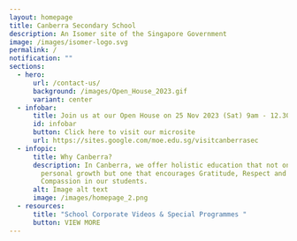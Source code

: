 ```yaml
---
layout: homepage
title: Canberra Secondary School
description: An Isomer site of the Singapore Government
image: /images/isomer-logo.svg
permalink: /
notification: ""
sections:
  - hero:
      url: /contact-us/
      background: /images/Open_House_2023.gif
      variant: center
  - infobar:
      title: Join us at our Open House on 25 Nov 2023 (Sat) 9am - 12.30pm
      id: infobar
      button: Click here to visit our microsite
      url: https://sites.google.com/moe.edu.sg/visitcanberrasec
  - infopic:
      title: Why Canberra?
      description: In Canberra, we offer holistic education that not only focuses on
        personal growth but one that encourages Gratitude, Respect and
        Compassion in our students.
      alt: Image alt text
      image: /images/homepage_2.png
  - resources:
      title: "School Corporate Videos & Special Programmes "
      button: VIEW MORE
---
```

